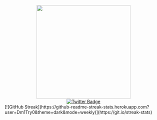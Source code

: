 <div id="header" align="center">
  <img src="https://i.pinimg.com/originals/f5/36/01/f53601133f236d1cb167ac19f05a3d60.gif" width="300"/>
  <div id="badges">
  <a href="https://t.me/Dmitry_cs">
    <img src="https://img.shields.io/badge/Telegram-blue?style=for-the-badge&logo=twitter&logoColor=white" alt="Twitter Badge"/>
  </a>
</div>
 <img src="https://komarev.com/ghpvc/?username=Dm1Try0&style=flat-square&color=blue" alt=""/>
</div>
[![GitHub Streak](https://github-readme-streak-stats.herokuapp.com?user=Dm1Try0&theme=dark&mode=weekly)](https://git.io/streak-stats)

